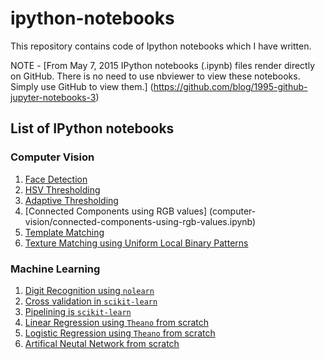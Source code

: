 # ipython-notebooks

This repository contains code of Ipython notebooks which I have written.

NOTE - [From May 7, 2015 IPython notebooks (.ipynb) files render directly on GitHub. There is no need to use nbviewer to view these notebooks. Simply use GitHub to view them.] 
(https://github.com/blog/1995-github-jupyter-notebooks-3)

## List of IPython notebooks

### Computer Vision
1. [Face Detection](computer-vision/face-detection.ipynb)
2. [HSV Thresholding](computer-vision/caveat-hsv-thresholding.ipynb)
3. [Adaptive Thresholding](computer-vision/adaptive-thresholding.ipynb)
4. [Connected Components using RGB values]
(computer-vision/connected-components-using-rgb-values.ipynb)
5. [Template Matching](computer-vision/template-matching.ipynb)
6. [Texture Matching using Uniform Local Binary Patterns](computer-vision/local-binary-pattern.ipynb)

### Machine Learning

1. [Digit Recognition using `nolearn`](machine-learning/digit_recognition_using_nolearn.ipynb)
2. [Cross validation in `scikit-learn`](machine-learning/sklearn-cross-validation.ipynb)
3. [Pipelining is `scikit-learn`](machine-learning/sklearn-pipelining.ipynb)
4. [Linear Regression using `Theano` from scratch](machine-learning/linear-regression-using-theano.ipynb)
5. [Logistic Regression using `Theano` from scratch](machine-learning/logistic-regression-using-theano.ipynb)
6. [Artifical Neutal Network from
   scratch](machine-learning/ann-from-scratch.ipynb)
